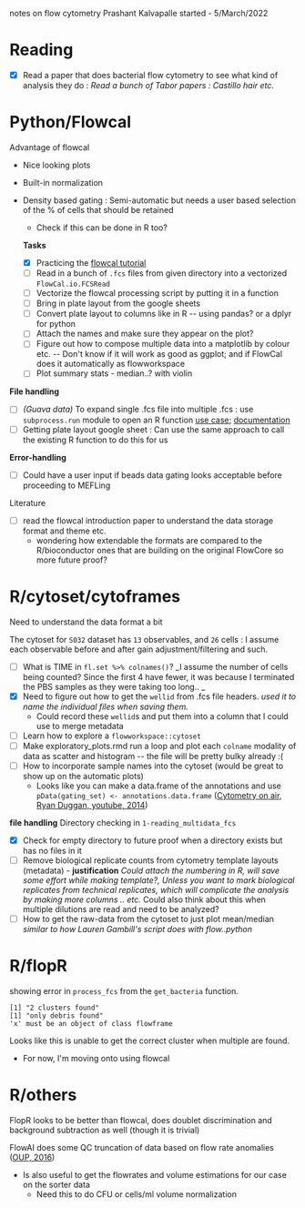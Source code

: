 notes on flow cytometry
Prashant Kalvapalle
started - 5/March/2022

# Reading

- [x] Read a paper that does bacterial flow cytometry to see what kind of analysis they do : _Read a bunch of Tabor papers : Castillo hair etc._
  
  
# Python/Flowcal
Advantage of flowcal
- Nice looking plots
- Built-in normalization
- Density based gating : Semi-automatic but needs a user based selection of the % of cells that should be retained
	- Check if this can be done in R too?
  
  **Tasks**
  - [x] Practicing the [flowcal tutorial](https://taborlab.github.io/FlowCal/python_tutorial)
  - [ ] Read in a bunch of `.fcs` files from given directory into a vectorized `FlowCal.io.FCSRead`
  - [ ] Vectorize the flowcal processing script by putting it in a function
  - [ ] Bring in plate layout from the google sheets
  - [ ] Convert plate layout to columns like in R -- using pandas? or a dplyr for python
  - [ ] Attach the names and make sure they appear on the plot?
  - [ ] Figure out how to compose multiple data into a matplotlib by colour etc. -- Don't know if it will work as good as ggplot; and if FlowCal does it automatically as flowworkspace
  - [ ] Plot summary stats - median..? with violin

**File handling**
- [ ] _(Guava data)_ To expand single .fcs file into multiple .fcs : use `subprocess.run` module to open an R function [use case](https://stackoverflow.com/questions/19894365/running-r-script-from-python); [documentation](https://docs.python.org/3/library/subprocess.html#subprocess.run)
- [ ] Getting plate layout google sheet : Can use the same approach to call the existing R function to do this for us
 
 **Error-handling**
 - [ ] Could have a user input if beads data gating looks acceptable before proceeding to MEFLing
 
 Literature
  - [ ] read the flowcal introduction paper to understand the data storage format and theme etc.
	  - wondering how extendable the formats are compared to the R/bioconductor ones that are building on the original FlowCore so more future proof?
  
# R/cytoset/cytoframes
Need to understand the data format a bit

The cytoset for `S032` dataset has `13` observables, and `26` cells : I assume each observable before and after gain adjustment/filtering and such. 

- [ ] What is TIME in `fl.set %>% colnames()`? _I assume the number of cells being counted? Since the first 4 have fewer, it was because I terminated the PBS samples as they were taking too long.. _
- [x] Need to figure out how to get the `wellid` from .fcs file headers. _used it to name the individual files when saving them._
	- Could record these `wellid`s and put them into a column that I could use to merge metadata
- [ ] Learn how to explore a `flowworkspace::cytoset`
- [ ] Make exploratory_plots.rmd run a loop and plot each `colname` modality of data as scatter and histogram -- the file will be pretty bulky already :(
- [ ] How to incorporate sample names into the cytoset (would be great to show up on the automatic plots)
	- Looks like you can make a data.frame of the annotations and use `pData(gating_set) <- annotations.data.frame` ([Cytometry on air, Ryan Duggan, youtube, 2014](https://youtu.be/_B7mo6dB3BU?t=2337))

**file handling**
Directory checking in `1-reading_multidata_fcs`
- [x] Check for empty directory to future proof when a directory exists but has no files in it
- [ ] Remove biological replicate counts from cytometry template layouts (metadata) - **justification** _Could attach the numbering in R, will save some effort while making template?, Unless you want to mark biological replicates from technical replicates, which will complicate the analysis by making more columns .. etc._  Could also think about this when multiple dilutions are read and need to be analyzed?
- [ ] How to get the raw-data from the cytoset to just plot mean/median _similar to how Lauren Gambill's script does with flow..python_

# R/flopR
showing error in `process_fcs` from the `get_bacteria` function.
```
[1] "2 clusters found"
[1] "only debris found"
'x' must be an object of class flowframe
``` 
Looks like this is unable to get the correct cluster when multiple are found. 
- For now, I'm moving onto using flowcal

# R/others
FlopR looks to be better than flowcal, does doublet discrimination and background subtraction as well (though it is trivial)

FlowAI does some QC truncation of data based on flow rate anomalies ([OUP, 2016](https://academic-oup-com.ezproxy.rice.edu/bioinformatics/article/32/16/2473/2240408?login=true))
- Is also useful to get the flowrates and volume estimations for our case on the sorter data
	- Need this to do CFU or cells/ml volume normalization

